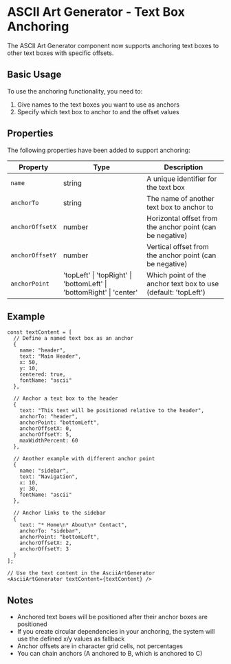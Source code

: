 # ASCII Art Generator - Text Box Anchoring

The ASCII Art Generator component now supports anchoring text boxes to other text boxes with specific offsets.

## Basic Usage

To use the anchoring functionality, you need to:

1. Give names to the text boxes you want to use as anchors
2. Specify which text box to anchor to and the offset values

## Properties

The following properties have been added to support anchoring:

| Property | Type | Description |
|----------|------|-------------|
| `name` | string | A unique identifier for the text box |
| `anchorTo` | string | The name of another text box to anchor to |
| `anchorOffsetX` | number | Horizontal offset from the anchor point (can be negative) |
| `anchorOffsetY` | number | Vertical offset from the anchor point (can be negative) |
| `anchorPoint` | 'topLeft' \| 'topRight' \| 'bottomLeft' \| 'bottomRight' \| 'center' | Which point of the anchor text box to use (default: 'topLeft') |

## Example

```tsx
const textContent = [
  // Define a named text box as an anchor
  {
    name: "header",
    text: "Main Header",
    x: 50,
    y: 10,
    centered: true,
    fontName: "ascii"
  },
  
  // Anchor a text box to the header
  {
    text: "This text will be positioned relative to the header",
    anchorTo: "header",
    anchorPoint: "bottomLeft",
    anchorOffsetX: 0,
    anchorOffsetY: 5,
    maxWidthPercent: 60
  },
  
  // Another example with different anchor point
  {
    name: "sidebar",
    text: "Navigation",
    x: 10,
    y: 30,
    fontName: "ascii"
  },
  
  // Anchor links to the sidebar
  {
    text: "* Home\n* About\n* Contact",
    anchorTo: "sidebar",
    anchorPoint: "bottomLeft",
    anchorOffsetX: 2,
    anchorOffsetY: 3
  }
];

// Use the text content in the AsciiArtGenerator
<AsciiArtGenerator textContent={textContent} />
```

## Notes

- Anchored text boxes will be positioned after their anchor boxes are positioned
- If you create circular dependencies in your anchoring, the system will use the defined x/y values as fallback
- Anchor offsets are in character grid cells, not percentages
- You can chain anchors (A anchored to B, which is anchored to C) 
